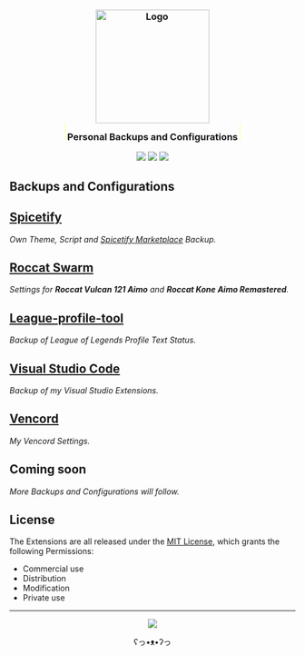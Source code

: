 <h3 align="center">
	<a href="https://github.com/NeverRestDev"><img src="https://avatars.githubusercontent.com/u/148334528?s=400" width="200" alt="Logo"/><br/></a>
    <img src="data:image/png;base64,iVBORw0KGgoAAAANSUhEUgAAAAEAAAAeCAYAAADtlXTHAAAAEElEQVR42mP8/5+hnnGwEQAPCErFdht2SwAAAABJRU5ErkJggg==" height="30"/>
    Personal Backups and Configurations
    <img src="data:image/png;base64,iVBORw0KGgoAAAANSUhEUgAAAAEAAAAeCAYAAADtlXTHAAAAEElEQVR42mP8/5+hnnGwEQAPCErFdht2SwAAAABJRU5ErkJggg==" height="30"/>
</h3>

<p align="center">
    <a href="https://github.com/fl3xm3ist3r/backups/stargazers"><img src="https://img.shields.io/github/stars/fl3xm3ist3r/backups?colorA=363a4f&colorB=ffd88f&style=for-the-badge"/></a>
    <a href="https://github.com/fl3xm3ist3r/backups/issues"><img src="https://img.shields.io/github/issues/fl3xm3ist3r/backups?colorA=363a4f&colorB=b2aaff&style=for-the-badge"/></a>
    <a href="https://github.com/fl3xm3ist3r/backups/contributors"><img src="https://img.shields.io/github/contributors/fl3xm3ist3r/backups?colorA=363a4f&colorB=c5ffb1&style=for-the-badge"/></a>
</p>

## Backups and Configurations

## [Spicetify](./spicetify/README.md)

_Own Theme, Script and [Spicetify Marketplace](https://github.com/spicetify/spicetify-marketplace) Backup._

## [Roccat Swarm](./roccatSwarm/README.md)

_Settings for **Roccat Vulcan 121 Aimo** and **Roccat Kone Aimo Remastered**._

## [League-profile-tool](./leagueProfileTool/README.md)

_Backup of League of Legends Profile Text Status._

## [Visual Studio Code](./vscode/README.md)

_Backup of my Visual Studio Extensions._

## [Vencord](./vencord/README.md)

_My Vencord Settings._

## Coming soon

_More Backups and Configurations will follow._

## License

The Extensions are all released under the [MIT License](./LICENSE), which grants the following Permissions:

- Commercial use
- Distribution
- Modification
- Private use

<hr>
<p align="center"><a href="https://github.com/fl3xm3ist3r/backups/blob/master/LICENSE"><img src="https://img.shields.io/static/v1.svg?label=License&message=MIT&colorA=363a4f&colorB=b2aaff&style=for-the-badge"/></a></p>

<p align="center">ʕ⁠っ⁠•⁠ᴥ⁠•⁠ʔ⁠っ</p>
